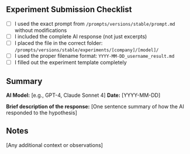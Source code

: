 ## Experiment Submission Checklist

- [ ] I used the exact prompt from `/prompts/versions/stable/prompt.md` without modifications
- [ ] I included the complete AI response (not just excerpts)
- [ ] I placed the file in the correct folder: `/prompts/versions/stable/experiments/[company]/[model]/`
- [ ] I used the proper filename format: `YYYY-MM-DD_username_result.md`
- [ ] I filled out the experiment template completely

## Summary
**AI Model:** [e.g., GPT-4, Claude Sonnet 4]
**Date:** [YYYY-MM-DD]

**Brief description of the response:**
[One sentence summary of how the AI responded to the hypothesis]

## Notes
[Any additional context or observations]

